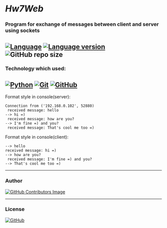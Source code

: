 # *Hw7Web*

### Program for exchange of messages between client and server using sockets

[![Language](https://img.shields.io/badge/language-python-blue?&style=plastic)](https://www.python.org)
[![Language version](https://img.shields.io/badge/version-3.10-red?&style=plastic)](https://www.python.org/downloads/)
![GitHub repo size](https://img.shields.io/badge/repo%20size-39%20kB-pink?&style=plastic)
---
### Technology which used:
[![Python](https://img.shields.io/badge/python-3670A0?style=for-the-badge&logo=python&logoColor=ffdd54)](https://www.python.org)
[![Git](https://img.shields.io/badge/git-%23F05033.svg?style=for-the-badge&logo=git&logoColor=white)](https://github.com/)
[![GitHub](https://img.shields.io/badge/github-%23121011.svg?style=for-the-badge&logo=github&logoColor=white)](https://git-scm.com/)
---

Format style in console(server):

    Connection from ('192.168.0.102', 52880)
     received message: hello
    --> hi =)
     received message: how are you?
    --> I'm fine =) and you?
     received message: That's cool me too =)

Format style in console(client):

    --> hello
    received message: hi =)
    --> how are you?
     received message: I'm fine =) and you?
    --> That's cool me too =)
---

### Author
[![GitHub Contributors Image](https://contrib.rocks/image?repo=LeadShadow/hw6web)](https://github.com/LeadShadow)

---
### License

[![GitHub](https://img.shields.io/github/license/LeadShadow/hw7web)](https://github.com/LeadShadow/hw7web/blob/main/LICENSE)

